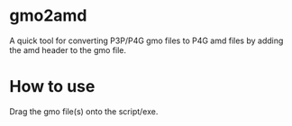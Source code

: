 # gmo2amd
A quick tool for converting P3P/P4G gmo files to P4G amd files by adding the amd header to the gmo file.

# How to use
Drag the gmo file(s) onto the script/exe. 
